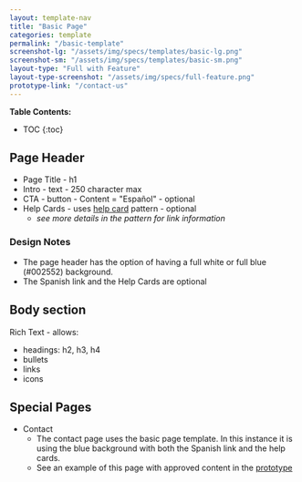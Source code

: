 ```yaml
---
layout: template-nav
title: "Basic Page"
categories: template
permalink: "/basic-template"
screenshot-lg: "/assets/img/specs/templates/basic-lg.png"
screenshot-sm: "/assets/img/specs/templates/basic-sm.png"
layout-type: "Full with Feature"
layout-type-screenshot: "/assets/img/specs/full-feature.png"
prototype-link: "/contact-us"
---
```


__Table Contents:__
* TOC
{:toc}

## Page Header 
- Page Title - h1
- Intro - text - 250 character max 
- CTA - button - Content = "Español" - optional
- Help Cards - uses [help card]() pattern - optional 
    - _see more details in the pattern for link information_

### Design Notes
- The page header has the option of having a full white or full blue (#002552) background.
- The Spanish link and the Help Cards are optional

## Body section
Rich Text - allows:
- headings: h2, h3, h4 
- bullets 
- links
- icons

## Special Pages
- Contact
    - The contact page uses the basic page template. In this instance it is using the blue background with both the Spanish link and the help cards.
    - See an example of this page with approved content in the [prototype](/contact)